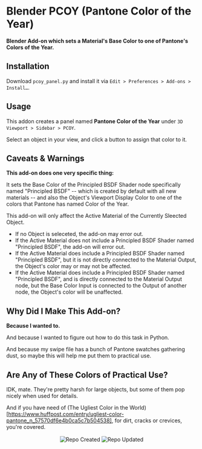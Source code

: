 # Blender PCOY (Pantone Color of the Year)

**Blender Add-on which sets a Material's Base Color to one of Pantone's Colors of the Year.**

<!-- ![Blender QLE Screenshot](https://github.com/don1138/blender-qmm/blob/main/blender-qmm.jpg) -->

## Installation

Download ``pcoy_panel.py`` and install it via ``Edit > Preferences > Add-ons > Install…``.

## Usage

This addon creates a panel named **Pantone Color of the Year** under ``3D Viewport > Sidebar > PCOY``.

Select an object in your view, and click a button to assign that color to it.

## Caveats & Warnings

**This add-on does one very specific thing:**

It sets the Base Color of the Principled BSDF Shader node specifically named "Principled BSDF" -- which is created by default with all new materials -- and also the Object's Viewport Display Color to one of the colors that Pantone has named Color of the Year.

This add-on will only affect the Active Material of the Currently Sleected Object.

- If no Object is seleceted, the add-on may error out.
- If the Active Material does not include a Principled BSDF Shader named "Principled BSDF", the add-on will error out.
- If the Active Material does include a Principled BSDF Shader named "Principled BSDF", but it is not directly connected to the Material Output, the Object's color may or may not be affected.
- If the Active Material does include a Principled BSDF Shader named "Principled BSDF", and is directly connected to the Material Output node, but the Base Color Input is connected to the Output of another node, the Object's color will be unaffected.

## Why Did I Make This Add-on?

**Because I wanted to.**

And because I wanted to figure out how to do this task in Python.

And because my swipe file has a bunch of Pantone swatches gathering dust, so maybe this will help me put them to practical use.

## Are Any of These Colors of Practical Use?

IDK, mate. They're pretty harsh for large objects, but some of them pop nicely when used for details.

And if you have need of (The Ugliest Color in the World)[https://www.huffpost.com/entry/ugliest-color-pantone_n_57570df6e4b0ca5c7b504538], for dirt, cracks or crevices, you're covered.

<!-- ## Online Presence

- [Artstation](https://www.artstation.com/marketplace/p/p88LG/blender-qmm-quick-metal-materials)
- [Blender Addons](https://blender-addons.org/quick-metal-materials/)
- [Blender Artists Thread](https://blenderartists.org/t/blender-qmm-quick-metal-materials-free-addon/1290433)
- [Gumroad](https://gumroad.com/l/blender-qmm) -->

<p align="center">
  <img align="center" src="https://badges.pufler.dev/created/don1138/blender-pcoy?style=for-the-badge&colorA=222&colorB=48684b" alt="Repo Created">
  <img align="center" src="https://badges.pufler.dev/updated/don1138/blender-pcoy?style=for-the-badge&colorA=222&colorB=48684b" alt="Repo Updated">
</p>

